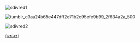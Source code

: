 
![sdivred1](https://github.com/user-attachments/assets/bfd803f9-ae5e-4796-bb70-3c52ba142706)




![tumblr_c3aa24b65e447dff2e71b2c95efe9b99_2f634a2a_500](https://github.com/user-attachments/assets/4964bbd6-2899-4028-8cf3-143f431c8494)


![sdivred2](https://github.com/user-attachments/assets/ccdf250e-fc5e-4485-856d-2d614bc63aa0)


[(๑•́ω•̀)](https://open.spotify.com/track/2sV11xuq4U8KlGWKCtGNpx?si=nqu_Jl40Rdu87fOxlk44UA)





         
